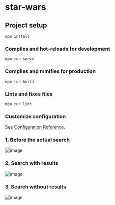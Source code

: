 # star-wars

## Project setup
```
npm install
```

### Compiles and hot-reloads for development
```
npm run serve
```

### Compiles and minifies for production
```
npm run build
```

### Lints and fixes files
```
npm run lint
```

### Customize configuration
See [Configuration Reference](https://cli.vuejs.org/config/).


### 1, Before the actual search

![image](https://user-images.githubusercontent.com/32029267/154693213-7dbc4e49-b794-43b1-89f3-3c018002f3b3.png)

### 2, Search with results

![image](https://user-images.githubusercontent.com/32029267/154693410-c9b86f84-428f-4e04-bc71-827339ad0342.png)

### 3, Search without results

![image](https://user-images.githubusercontent.com/32029267/154693539-695549d1-45a1-4ea5-b85f-f042462a0897.png)
